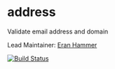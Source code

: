 # address

Validate email address and domain

Lead Maintainer: [Eran Hammer](https://github.com/hueniverse)

[![Build Status](https://secure.travis-ci.org/hapijs/address.svg)](http://travis-ci.org/hapijs/address)
